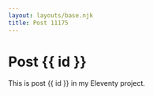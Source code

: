 ```yaml
---
layout: layouts/base.njk
title: Post 11175
---
```


# Post {{ id }}

This is post {{ id }} in my Eleventy project.
